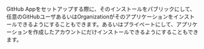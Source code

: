 GitHub Appをセットアップする際に、そのインストールをパブリックにして、任意のGitHubユーザあるいはOrganizationがそのアプリケーションをインストールできるようにすることもできます。あるいはプライベートにして、アプリケーションを作成したアカウントにだけインストールできるようにすることもできます。
